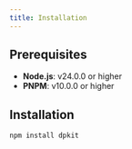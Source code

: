 ```yaml
---
title: Installation
---
```


## Prerequisites

- **Node.js**: v24.0.0 or higher
- **PNPM**: v10.0.0 or higher

## Installation

```bash
npm install dpkit
```
